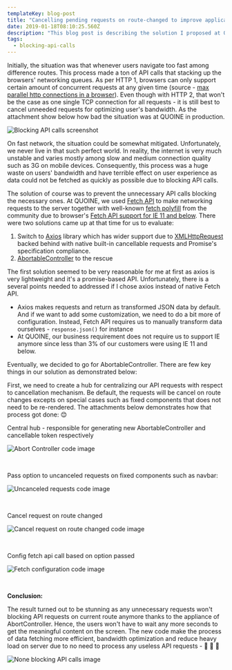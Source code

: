 ```yaml
---
templateKey: blog-post
title: "Cancelling pending requests on route-changed to improve application's performance at QUOINE \U0001F680"
date: 2019-01-18T08:10:25.560Z
description: "This blog post is describing the solution I proposed at QUOINE to prevent on-going API calls stacking up the networking queues --- Improve application's performance \U0001F3CE\U0001F3CE\U0001F3CE"
tags:
  - blocking-api-calls
---
```

Initially, the situation was that whenever users navigate too fast among difference routes. This process made a ton of API calls that stacking up the browsers' networking queues. As per HTTP 1, browsers can only support certain amount of concurrent requests at any given time (source - [max parallel http connections in a browser](https://stackoverflow.com/questions/985431/max-parallel-http-connections-in-a-browser)). Even though with HTTP 2, that won't be the case as one single TCP connection for all requests - it is still best to cancel unneeded requests for optimizing user's bandwidth. As the attachment show below how bad the situation was at QUOINE in production.

![Blocking API calls screenshot](/img/blocking-api-calls.gif "Blocking API calls")

On fast network, the situation could be somewhat mitigated. Unfortunately, we never live in that such perfect world. In reality, the internet is very much unstable and varies mostly among slow and medium connection quality such as 3G on mobile devices. Consequently, this process was a huge waste on users' bandwidth and have terrible effect on user experience as data could not be fetched as quickly as possible due to blocking API calls.

The solution of course was to prevent the unnecessary API calls blocking the necessary ones. At QUOINE, we used [Fetch API](https://developer.mozilla.org/en-US/docs/Web/API/Fetch_API) to make networking requests to the server together with well-known [fetch polyfill](https://github.com/matthew-andrews/isomorphic-fetch) from the community due to browser's [Fetch API support for IE 11 and below](https://caniuse.com/#search=fetch). There were two solutions came up at that time for us to evaluate:

1. Switch to [Axios](https://github.com/axios/axios) library which has wider support due to [XMLHttpRequest](https://developer.mozilla.org/en-US/docs/Web/API/XMLHttpRequest) backed behind with native built-in cancellable requests and Promise's specification compliance.
2. [AbortableController](https://developer.mozilla.org/en-US/docs/Web/API/AbortController) to the rescue

The first solution seemed to be very reasonable for me at first as axios is very lightweight and it's a promise-based API. Unfortunately, there is a several points needed to addressed if I chose axios instead of native Fetch API.

* Axios makes requests and return as transformed JSON data by default. And if we want to add some customization, we need to do a bit more of configuration. Instead, Fetch API requires us to manually transform data ourselves - `response.json()` for instance
* At QUOINE, our business requirement does not require us to support IE anymore since less than 3% of our customers were using IE 11 and below.

Eventually, we decided to go for AbortableController. There are few key things in our solution as demonstrated below:

First, we need to create a hub for centralizing our API requests with respect to cancellation mechanism. Be default, the requests will be cancel on route changes excepts on special cases such as fixed components that does not need to be re-rendered. The attachments below demonstrates how that process got done: 😊

Central hub - responsible for generating new AbortableController and cancellable token respectively 

![Abort Controller code image](/img/abortcontroller.png "Abort Controller code")

<br /> 

Pass option to uncanceled requests on fixed components such as navbar:

![Uncanceled requests code image](/img/none-cancel-request.png "Uncanceled requests code")

<br /> 

Cancel request on route changed

![Cancel request on route changed code image](/img/cancel-request-on-route-changed.png "Cancel request on route changed code")

<br /> 

Config fetch api call based on option passed

![Fetch configuration code image](/img/fetch-configuration.png "Fetch configuration code")

<br /> 

**Conclusion:**

The result turned out to be stunning as any unnecessary requests won't blocking API requests on current route anymore thanks to the appliance of AbortController. Hence, the users won't have to wait any more seconds to get the meaningful content on the screen. The new code make the process of data fetching more efficient, bandwidth optimization and reduce heavy load on server due to no need to process any useless API requests - 🎉  🎉  🎉 

![None blocking API calls image](/img/none-blocking-api-calls.gif "None blocking API calls")
